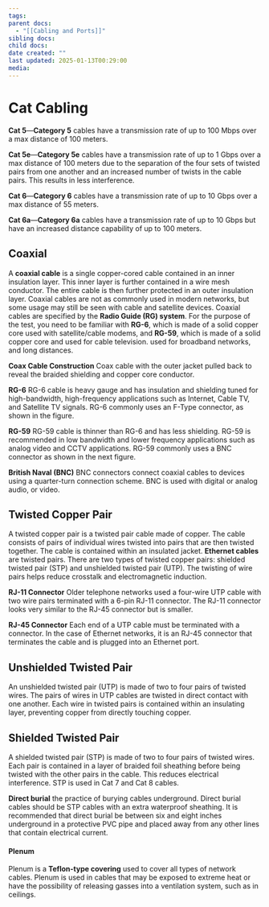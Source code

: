 ```yaml
---
tags: 
parent docs:
  - "[[Cabling and Ports]]"
sibling docs: 
child docs: 
date created: ""
last updated: 2025-01-13T00:29:00
media:
---
```

# Cat Cabling 
**Cat 5**—**Category 5** cables have a transmission rate of up to 100 Mbps over a max distance of 100 meters.

**Cat 5e**—**Category 5e** cables have a transmission rate of up to 1 Gbps over a max distance of 100 meters due to the separation of the four sets of twisted pairs from one another and an increased number of twists in the cable pairs. This results in less interference.

**Cat 6**—**Category 6** cables have a transmission rate of up to 10 Gbps over a max distance of 55 meters.

**Cat 6a**—**Category 6a** cables have a transmission rate of up to 10 Gbps but have an increased distance capability of up to 100 meters.

## **Coaxial**
A **coaxial cable** is a single copper-cored cable contained in an inner insulation layer. This inner layer is further contained in a wire mesh conductor. The entire cable is then further protected in an outer insulation layer. Coaxial cables are not as commonly used in modern networks, but some usage may still be seen with cable and satellite devices. Coaxial cables are specified by the **Radio Guide (RG) system**. For the purpose of the test, you need to be familiar with **RG-6**, which is made of a solid copper core used with satellite/cable modems, and **RG-59**, which is made of a solid copper core and used for cable television.
used for broadband networks, and long distances.

**Coax Cable Construction** Coax cable with the outer jacket pulled back to reveal the braided shielding and copper core conductor.

**RG-6** RG-6 cable is heavy gauge and has insulation and shielding tuned for high-bandwidth, high-frequency applications such as Internet, Cable TV, and Satellite TV signals. RG-6 commonly uses an F-Type connector, as shown in the figure.

**RG-59** RG-59 cable is thinner than RG-6 and has less shielding. RG-59 is recommended in low bandwidth and lower frequency applications such as analog video and CCTV applications. RG-59 commonly uses a BNC connector as shown in the next figure.

**British Naval (BNC)** BNC connectors connect coaxial cables to devices using a quarter-turn connection scheme. BNC is used with digital or analog audio, or video.

## Twisted Copper Pair
A twisted copper pair is a twisted pair cable made of copper. The cable consists of pairs of individual wires twisted into pairs that are then twisted together. The cable is contained within an insulated jacket. **Ethernet cables** are twisted pairs. There are two types of twisted copper pairs: shielded twisted pair (STP) and unshielded twisted pair (UTP). The twisting of wire pairs helps reduce crosstalk and electromagnetic induction.

**RJ-11 Connector** Older telephone networks used a four-wire UTP cable with two wire pairs terminated with a 6-pin RJ-11 connector. The RJ-11 connector looks very similar to the RJ-45 connector but is smaller.

**RJ-45 Connector** Each end of a UTP cable must be terminated with a connector. In the case of Ethernet networks, it is an RJ-45 connector that terminates the cable and is plugged into an Ethernet port.

## Unshielded Twisted Pair
An unshielded twisted pair (UTP) is made of two to four pairs of twisted wires. The pairs of wires in UTP cables are twisted in direct contact with one another. Each wire in twisted pairs is contained within an insulating layer, preventing copper from directly touching copper.

## Shielded Twisted Pair
A shielded twisted pair (STP) is made of two to four pairs of twisted wires. Each pair is contained in a layer of braided foil sheathing before being twisted with the other pairs in the cable. This reduces electrical interference. STP is used in Cat 7 and Cat 8 cables.

**Direct burial**
the practice of burying cables underground. Direct burial cables should be STP cables with an extra waterproof sheathing. It is recommended that direct burial be between six and eight inches underground in a protective PVC pipe and placed away from any other lines that contain electrical current.

#### Plenum
Plenum is a **Teflon-type covering** used to cover all types of network cables. Plenum is used in cables that may be exposed to extreme heat or have the possibility of releasing gasses into a ventilation system, such as in ceilings.
